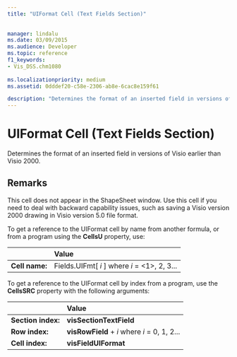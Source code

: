 ```yaml
---
title: "UIFormat Cell (Text Fields Section)"
 
 
manager: lindalu
ms.date: 03/09/2015
ms.audience: Developer
ms.topic: reference
f1_keywords:
- Vis_DSS.chm1080
 
ms.localizationpriority: medium
ms.assetid: 0dddef20-c58e-2306-ab8e-6cac8e159f61

description: "Determines the format of an inserted field in versions of Visio earlier than Visio 2000."
---
```


# UIFormat Cell (Text Fields Section)

Determines the format of an inserted field in versions of Visio earlier than Visio 2000.
  
## Remarks

This cell does not appear in the ShapeSheet window. Use this cell if you need to deal with backward capability issues, such as saving a Visio version 2000 drawing in Visio version 5.0 file format.
  
To get a reference to the UIFormat cell by name from another formula, or from a program using the **CellsU** property, use: 
  
||Value |
|:-----|:-----|
| **Cell name:**  <br/> | Fields.UIFmt[  *i*  ]            where  *i*  = <1>, 2, 3... |
   
To get a reference to the UIFormat cell by index from a program, use the **CellsSRC** property with the following arguments: 
  
||Value |
|:-----|:-----|
| **Section index:**  <br/> |**visSectionTextField** <br/> |
| **Row index:**  <br/> |**visRowField** +  *i*            where  *i*  = 0, 1, 2... |
| **Cell index:**  <br/> |**visFieldUIFormat** <br/> |
   

